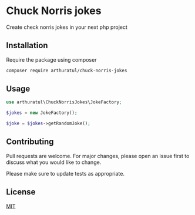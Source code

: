# Chuck Norris jokes

Create check norris jokes in your next php project

## Installation

Require the package using composer

```bash
composer require arthuratul/chuck-norris-jokes
```

## Usage

```php
use arthuratul\ChuckNorrisJokes\JokeFactory;

$jokes = new JokeFactory();

$joke = $jokes->getRandomJoke();
```

## Contributing
Pull requests are welcome. For major changes, please open an issue first to discuss what you would like to change.

Please make sure to update tests as appropriate.

## License
[MIT](./LICENSE.md)
